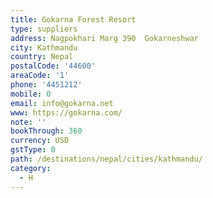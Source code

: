 ```yaml
---
title: Gokarna Forest Resort
type: suppliers
address: Nagpokhari Marg 390  Gokarneshwar
city: Kathmandu
country: Nepal
postalCode: '44600'
areaCode: '1'
phone: '4451212'
mobile: 0
email: info@gokarna.net
www: https://gokarna.com/
note: ''
bookThrough: 360
currency: USD
gstType: 0
path: /destinations/nepal/cities/kathmandu/
category:
  - H
---
```


